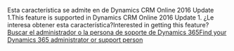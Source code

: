 <span data-ttu-id="04033-101">Esta característica se admite en de Dynamics CRM Online 2016 Update 1.</span><span class="sxs-lookup"><span data-stu-id="04033-101">This feature is supported in Dynamics CRM Online 2016 Update 1.</span></span> <span data-ttu-id="04033-102">¿Le interesa obtener esta característica?</span><span class="sxs-lookup"><span data-stu-id="04033-102">Interested in getting this feature?</span></span> [<span data-ttu-id="04033-103">Buscar el administrador o la persona de soporte de Dynamics 365</span><span class="sxs-lookup"><span data-stu-id="04033-103">Find your Dynamics 365 administrator or support person</span></span>](../basics/find-administrator-support.md)
